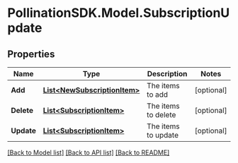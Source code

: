 
# PollinationSDK.Model.SubscriptionUpdate

## Properties

Name | Type | Description | Notes
------------ | ------------- | ------------- | -------------
**Add** | [**List&lt;NewSubscriptionItem&gt;**](NewSubscriptionItem.md) | The items to add | [optional] 
**Delete** | [**List&lt;SubscriptionItem&gt;**](SubscriptionItem.md) | The items to delete | [optional] 
**Update** | [**List&lt;SubscriptionItem&gt;**](SubscriptionItem.md) | The items to update | [optional] 

[[Back to Model list]](../README.md#documentation-for-models)
[[Back to API list]](../README.md#documentation-for-api-endpoints)
[[Back to README]](../README.md)


